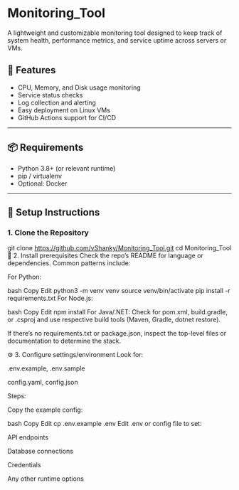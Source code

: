 # Monitoring_Tool

A lightweight and customizable monitoring tool designed to keep track of system health, performance metrics, and service uptime across servers or VMs.

## 🚀 Features

- CPU, Memory, and Disk usage monitoring
- Service status checks
- Log collection and alerting
- Easy deployment on Linux VMs
- GitHub Actions support for CI/CD

---

## 📦 Requirements

- Python 3.8+ (or relevant runtime)
- pip / virtualenv
- Optional: Docker

---

## 🔧 Setup Instructions

### 1. Clone the Repository

git clone https://github.com/vShanky/Monitoring_Tool.git
cd Monitoring_Tool
🧰 2. Install prerequisites
Check the repo’s README for language or dependencies. Common patterns include:

For Python:

bash
Copy
Edit
python3 -m venv venv
source venv/bin/activate
pip install -r requirements.txt
For Node.js:

bash
Copy
Edit
npm install
For Java/.NET: Check for pom.xml, build.gradle, or .csproj and use respective build tools (Maven, Gradle, dotnet restore).

If there’s no requirements.txt or package.json, inspect the top-level files or documentation to determine the stack.

⚙️ 3. Configure settings/environment
Look for:

.env.example, .env.sample

config.yaml, config.json

Steps:

Copy the example config:

bash
Copy
Edit
cp .env.example .env
Edit .env or config file to set:

API endpoints

Database connections

Credentials

Any other runtime options

